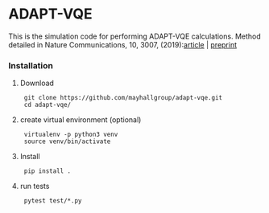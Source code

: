 
# ADAPT-VQE
This is the simulation code for performing ADAPT-VQE calculations. Method detailed in Nature Communications, 10, 3007, (2019):[article](https://www.nature.com/articles/s41467-019-10988-2?utm_source=other_website&utm_medium=display&utm_content=leaderboard&utm_campaign=JRCN_2_LW_X-moldailyfeed&error=cookies_not_supported&code=55be89d0-c3c3-4c68-aee9-7424ed20999f)
|
[preprint](https://arxiv.org/abs/1812.11173)


### Installation
1. Download
    
        git clone https://github.com/mayhallgroup/adapt-vqe.git
        cd adapt-vqe/

2. create virtual environment (optional)
         
        virtualenv -p python3 venv
        source venv/bin/activate

3. Install

        pip install .

4. run tests
    
        pytest test/*.py
